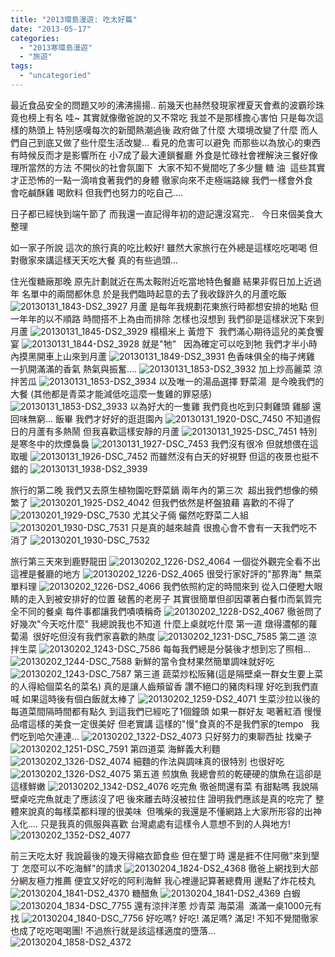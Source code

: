 ```yaml
---
title: "2013環島漫遊: 吃太好篇"
date: "2013-05-17"
categories: 
  - "2013寒環島漫遊"
  - "旅遊"
tags: 
  - "uncategoried"
---
```


最近食品安全的問題又吵的沸沸揚揚.. 前幾天也赫然發現家裡夏天會煮的波霸珍珠竟也榜上有名 哇~ 其實就像徹爸說的又不常吃 我並不是那樣擔心害怕 只是每次這樣的熱頭上 特別感嘆每次的新聞熱潮過後 政府做了什麼 大環境改變了什麼 而人們自己到底又做了些什麼生活改變... 看見的危害可以避免 而那些以為放心的東西有時候反而才是影響所在 小7成了最大連鎖餐廳 外食是忙碌社會裡解決三餐好像理所當然的方法 不開伙的社會氛圍下  大家不知不覺間吃了多少鹽 糖 油  這些其實才正恐怖的一點一滴啃食著我們的身體 徹家向來不走極端路線 我們一樣會外食  會吃鹹酥雞 喝飲料 但我們也努力的吃自己....

日子都已經快到端午節了 而我還一直記得年初的遊記還沒寫完..   今日來個美食大整理

如一家子所說 這次的旅行真的吃比較好! 雖然大家旅行在外總是這樣吃吃喝喝 但對徹家來講這樣天天吃大餐 真的有些過頭...

住光復糖廠那晚 原先計劃就近在馬太鞍附近吃當地特色餐廳 結果非假日加上近過年 名單中的兩間都休息 於是我們臨時起意的去了我收錄許久的月蘆吃飯 ![20130131_1843-DS2_3927](images/8449812820_c3a234e524.jpg) 月蘆 是每年我規劃花東旅行時都想安排的地點 但一年年的以不順路 時間搭不上為由而排除 怎樣也沒想到 我們卻是這樣狀況下來到月蘆 ![20130131_1845-DS2_3929](images/8449812616_b97b985509.jpg) 榻榻米上 黃燈下  我們滿心期待這兒的美食饗宴 ![20130131_1844-DS2_3928](images/8449812734_52a0f2232b.jpg) 就是"牠"   因為確定可以吃到牠 我們才半小時內摸黑開車上山來到月蘆 ![20130131_1849-DS2_3931](images/8448726701_cfc5cf622b.jpg) 色香味俱全的梅子烤雞  一扒開滿滿的香氣 熱氣與振奮.... ![20130131_1853-DS2_3932](images/8449812332_f0f2e24d1f.jpg) 加上炒高麗菜 涼拌苦瓜 ![20130131_1853-DS2_3934](images/8448726415_b536e039f0.jpg) 以及唯一的湯品選擇 野菜湯  是今晚我們的大餐 (其他都是青菜才能減低吃這麼一隻雞的罪惡感) ![20130131_1853-DS2_3933](images/8448726521_93023b1bc2.jpg) 以為好大的一隻雞 我們竟也吃到只剩雞頭 雞腳 還回味無窮... 飯畢 我們才好好的逛逛園內 ![20130131_1920-DSC_7450](images/8448726297_9037a6dc64.jpg) 不知道假日的月蘆有多熱鬧 但我喜歡這樣安靜的月蘆 ![20130131_1925-DSC_7451](images/8448726179_0d5038c259.jpg) 特別是寒冬中的炊煙裊裊 ![20130131_1927-DSC_7453](images/8448725945_8f5bb5cbc9.jpg) 我們沒有很冷 但就想偎在這取暖 ![20130131_1926-DSC_7452](images/8448726081_dd5ff3d8b3.jpg) 而雖然沒有白天的好視野 但這的夜景也挺不錯的 ![20130131_1938-DS2_3939](images/8449811638_78fb972f29.jpg)

旅行的第二晚 我們又去原生植物園吃野菜鍋 兩年內的第三次  超出我們想像的頻繁了 ![20130201_1925-DS2_4042](images/8448751947_5b98a7451e.jpg) 但我們依然是杯盤狼藉 喜歡的不得了 ![20130201_1929-DSC_7530](images/8449837202_6a4114fc86.jpg) 尤其父子倆 儼然吃野菜二人組 ![20130201_1930-DSC_7531](images/8448751715_f019abbcf5.jpg) 只是真的越來越貴 很擔心會不會有一天我們吃不消了 ![20130201_1930-DSC_7532](images/8448751607_f46d493a19.jpg) 

旅行第三天來到鹿野龍田 ![20130202_1226-DS2_4064](images/8452607978_3502dae4b4.jpg) 一個從外觀完全看不出這裡是餐廳的地方 ![20130202_1226-DS2_4065](images/8452607880_8b6e1abc78.jpg) 很受行家好評的"那界海" 無菜單料理 ![20130202_1226-DS2_4066](images/8452607776_9f8ac500ec.jpg) 我們依照約定的時間來到 從入口便瞪大眼睛的走入到被安排好的位置 破舊的老房子 其實很簡單但卻因罩著白餐巾而氣質完全不同的餐桌 每件事都讓我們嘖嘖稱奇 ![20130202_1228-DS2_4067](images/8451516473_fdb5498d53.jpg) 徹爸問了好幾次"今天吃什麼" 我總說我也不知道 什麼上桌就吃什麼 第一道 燉得濃郁的蘿蔔湯  很好吃但沒有我們家喜歡的熱度 ![20130202_1231-DSC_7585](images/8452607446_9a42e72d5b.jpg) 第二道 涼拌生菜 ![20130202_1243-DSC_7586](images/8452607294_c926ba5a06.jpg) 每每我們總是分裝後才想到忘了照相... ![20130202_1244-DSC_7588](images/8452607028_6f0b9f3352.jpg) 新鮮的當令食材果然簡單調味就好吃 ![20130202_1243-DSC_7587](images/8452607150_3f016cbdce.jpg) 第三道 蔬菜炒松阪豬(這是隔壁桌一群女生要上菜的人得給個菜名的菜名) 真的是讓人齒頰留香 讚不絕口的豬肉料理 好吃到我們直喊 如果這時後有個白飯就太棒了 ![20130202_1259-DS2_4071](images/8451515797_f5ae73ef85.jpg) 生菜沙拉以後的每道菜間隔時間都有點久 到這我們已經吃了1個鐘頭 如果一群好友 喝著紅酒 慢慢品嚐這樣的美食一定很美好 但老實講 這樣的"慢"食真的不是我們家的tempo   我們吃到哈欠連連... ![20130202_1322-DS2_4073](images/8451515719_88381b7e68.jpg) 只好努力的東聊西扯 找樂子 ![20130202_1251-DSC_7591](images/8451515893_e114ed4c39.jpg) 第四道菜 海鮮義大利麵 ![20130202_1326-DS2_4074](images/8452606616_eaa9a89100.jpg) 細麵的作法與調味真的很特別 也很好吃 ![20130202_1326-DS2_4075](images/8452606526_f05804f8c4.jpg) 第五道 煎旗魚 我總會煎的乾硬硬的旗魚在這卻是這樣鮮嫩 ![20130202_1342-DS2_4076](images/8452606420_4f443a66bf.jpg) 吃完魚 徹爸問還有菜 有甜點嗎 我說隔壁桌吃完魚就走了應該沒了吧 後來離去時沒被拉住 證明我們應該是真的吃完了 整體來說真的每樣菜都料理的很美味  但嘴柴的我還是不懂網路上大家所形容的出神入化.... 只是我真的佩服與喜歡 台灣處處有這樣令人意想不到的人與地方! ![20130202_1352-DS2_4077](images/8452606144_86f8f09354.jpg) 

前三天吃太好 我說最後的幾天得縮衣節食些 但在墾丁時 還是捱不住阿徹"來到墾丁 怎麼可以不吃海鮮"的請求 ![20130204_1824-DS2_4368](images/8484486328_90a06f071b.jpg) 徹爸上網找到大部分網友極力推薦 便宜又好吃的阿利海鮮 我心裡邊記算著總費用 邊點了炸花枝丸 ![20130204_1841-DS2_4370](images/8484485732_454384fa3e.jpg) 糖醋魚 ![20130204_1841-DS2_4369](images/8483392535_64f8f3b70e.jpg) 白蝦 ![20130204_1834-DSC_7755](images/8484486208_f1488ef96c.jpg) 還有涼拌洋蔥 炒青菜 海菜湯  滿滿一桌1000元有找 ![20130204_1840-DSC_7756](images/8483392711_b6ee9216ff.jpg) 好吃嗎? 好吃! 滿足嗎? 滿足! 不知不覺間徹家也成了吃吃喝喝團! 不過旅行就是該這樣適度的墮落... ![20130204_1858-DS2_4372](images/8483392227_5c89582018.jpg)
